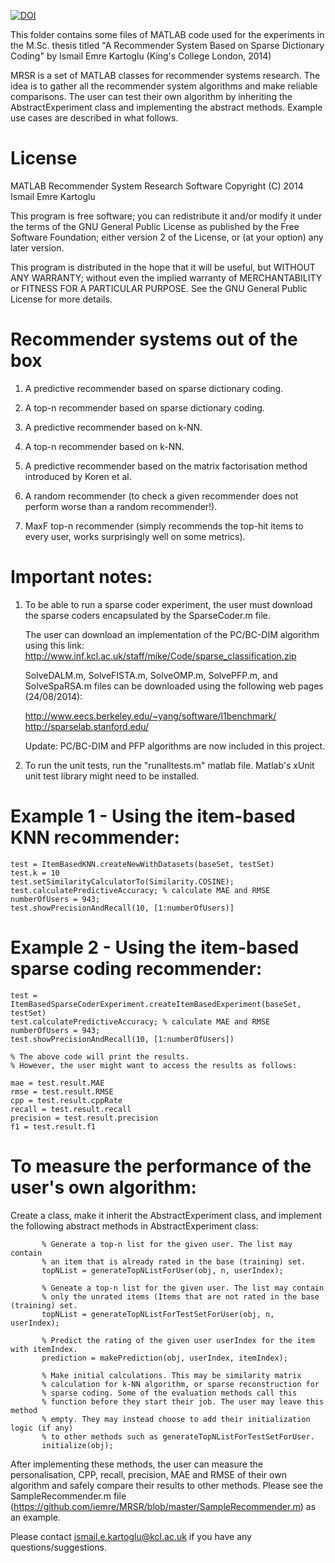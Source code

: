 [![DOI](https://zenodo.org/badge/18878/iemre/MRSR.svg)](https://zenodo.org/badge/latestdoi/18878/iemre/MRSR)

This folder contains some files of MATLAB code used for the experiments in the M.Sc. thesis titled "A Recommender System Based on Sparse Dictionary Coding" by Ismail Emre Kartoglu (King's College London, 2014)

MRSR is a set of MATLAB classes for recommender systems research.
The idea is to gather all the recommender system algorithms and make reliable comparisons.
The user can test their own algorithm by inheriting the AbstractExperiment class and implementing the abstract methods.
Example use cases are described in what follows.

# License
MATLAB Recommender System Research Software
Copyright (C) 2014  Ismail Emre Kartoglu

This program is free software; you can redistribute it and/or
modify it under the terms of the GNU General Public License
as published by the Free Software Foundation; either version 2
of the License, or (at your option) any later version.

This program is distributed in the hope that it will be useful,
but WITHOUT ANY WARRANTY; without even the implied warranty of
MERCHANTABILITY or FITNESS FOR A PARTICULAR PURPOSE.  See the
GNU General Public License for more details.

Recommender systems out of the box
==================================
1) A predictive recommender based on sparse dictionary coding.

2) A top-n recommender based on sparse dictionary coding.

3) A predictive recommender based on k-NN.

4) A top-n recommender based on k-NN.

5) A predictive recommender based on the matrix factorisation method introduced by Koren et al.

6) A random recommender (to check a given recommender does not perform worse than a random recommender!).

7) MaxF top-n recommender (simply recommends the top-hit items to every user, works surprisingly well on some metrics).

Important notes: 
=======================
1) To be able to run a sparse coder experiment, the user must download the sparse coders encapsulated by the SparseCoder.m file.

   The user can download an implementation of the PC/BC-DIM algorithm using this link: http://www.inf.kcl.ac.uk/staff/mike/Code/sparse_classification.zip 

   SolveDALM.m, SolveFISTA.m, SolveOMP.m, SolvePFP.m, and SolveSpaRSA.m files can be downloaded using the following web pages (24/08/2014):

   http://www.eecs.berkeley.edu/~yang/software/l1benchmark/
   http://sparselab.stanford.edu/

   Update: PC/BC-DIM and PFP algorithms are now included in this project. 

2) To run the unit tests, run the "runalltests.m" matlab file. Matlab's xUnit unit test library might need to be installed.

Example 1 - Using the item-based KNN recommender:
==========================================================
```
test = ItemBasedKNN.createNewWithDatasets(baseSet, testSet)
test.k = 10
test.setSimilarityCalculatorTo(Similarity.COSINE);
test.calculatePredictiveAccuracy; % calculate MAE and RMSE
numberOfUsers = 943;
test.showPrecisionAndRecall(10, [1:numberOfUsers)]
```

Example 2 - Using the item-based sparse coding recommender:
==========================================================
```
test = ItemBasedSparseCoderExperiment.createItemBasedExperiment(baseSet, testSet)
test.calculatePredictiveAccuracy; % calculate MAE and RMSE
numberOfUsers = 943;
test.showPrecisionAndRecall(10, [1:numberOfUsers]) 

% The above code will print the results.
% However, the user might want to access the results as follows:

mae = test.result.MAE
rmse = test.result.RMSE
cpp = test.result.cppRate
recall = test.result.recall
precision = test.result.precision
f1 = test.result.f1
```


To measure the performance of the user's own algorithm:
==========================================================

Create a class, make it inherit the AbstractExperiment class, and implement the following abstract methods in AbstractExperiment class:
```
       % Generate a top-n list for the given user. The list may contain
       % an item that is already rated in the base (training) set.
       topNList = generateTopNListForUser(obj, n, userIndex); 
       
       % Geneate a top-n list for the given user. The list may contain
       % only the unrated items (Items that are not rated in the base (training) set.
       topNList = generateTopNListForTestSetForUser(obj, n, userIndex);
       
       % Predict the rating of the given user userIndex for the item with itemIndex.
       prediction = makePrediction(obj, userIndex, itemIndex);
       
       % Make initial calculations. This may be similarity matrix
       % calculation for k-NN algorithm, or sparse reconstruction for
       % sparse coding. Some of the evaluation methods call this
       % function before they start their job. The user may leave this method
       % empty. They may instead choose to add their initialization logic (if any)
       % to other methods such as generateTopNListForTestSetForUser.
       initialize(obj);       
```
After implementing these methods, the user can measure the personalisation, CPP, recall, precision, MAE and RMSE of their own algorithm and safely compare 
their results to other methods. Please see the SampleRecommender.m file (https://github.com/iemre/MRSR/blob/master/SampleRecommender.m) as an example. 

Please contact ismail.e.kartoglu@kcl.ac.uk if you have any questions/suggestions.

